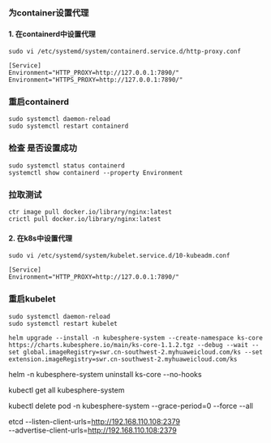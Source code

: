 ### 为container设置代理

#### 1. 在containerd中设置代理

```shell
sudo vi /etc/systemd/system/containerd.service.d/http-proxy.conf
```
```vi
[Service]
Environment="HTTP_PROXY=http://127.0.0.1:7890/"
Environment="HTTPS_PROXY=http://127.0.0.1:7890/"
```
### 重启containerd
```shell
sudo systemctl daemon-reload
sudo systemctl restart containerd
```
### 检查 是否设置成功
```shell
sudo systemctl status containerd
systemctl show containerd --property Environment
```
### 拉取测试
```shell
ctr image pull docker.io/library/nginx:latest
crictl pull docker.io/library/nginx:latest
```



#### 2. 在k8s中设置代理

```shell
sudo vi /etc/systemd/system/kubelet.service.d/10-kubeadm.conf
```
```vi
[Service]
Environment="HTTP_PROXY=http://127.0.0.1:7890/"
```

### 重启kubelet
```shell
sudo systemctl daemon-reload
sudo systemctl restart kubelet
```

```
helm upgrade --install -n kubesphere-system --create-namespace ks-core https://charts.kubesphere.io/main/ks-core-1.1.2.tgz --debug --wait --set global.imageRegistry=swr.cn-southwest-2.myhuaweicloud.com/ks --set extension.imageRegistry=swr.cn-southwest-2.myhuaweicloud.com/ks
```
helm -n kubesphere-system uninstall ks-core --no-hooks

kubectl get all kubesphere-system

kubectl delete pod -n kubesphere-system --grace-period=0 --force --all


etcd --listen-client-urls=http://192.168.110.108:2379 \
   --advertise-client-urls=http://192.168.110.108:2379